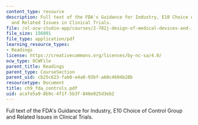 ```yaml
---
content_type: resource
description: Full text of the FDA's Guidance for Industry, E10 Choice of Control Group
  and Related Issues in Clinical Trials.
file: /ol-ocw-studio-app/courses/2-782j-design-of-medical-devices-and-implants-spring-2006/acafe5a98b9c4f1f5b3f846e025d3eb2_ch9_fda_controls.pdf
file_size: 156091
file_type: application/pdf
learning_resource_types:
- Readings
license: https://creativecommons.org/licenses/by-nc-sa/4.0/
ocw_type: OCWFile
parent_title: Readings
parent_type: CourseSection
parent_uid: cb25c623-fab8-e4a0-93bf-a60c4604b28b
resourcetype: Document
title: ch9_fda_controls.pdf
uid: acafe5a9-8b9c-4f1f-5b3f-846e025d3eb2
---
```

Full text of the FDA's Guidance for Industry, E10 Choice of Control Group and Related Issues in Clinical Trials.